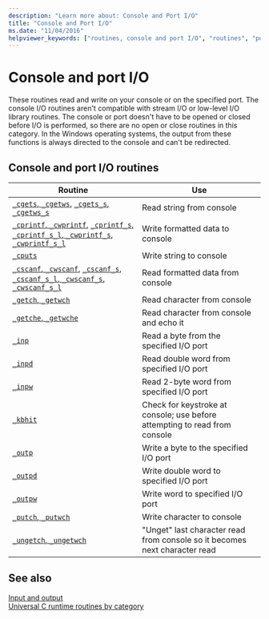 ```yaml
---
description: "Learn more about: Console and Port I/O"
title: "Console and Port I/O"
ms.date: "11/04/2016"
helpviewer_keywords: ["routines, console and port I/O", "routines", "ports, I/O routines", "I/O [CRT], console", "I/O [CRT], port", "I/O routines, console and port I/O"]
---
```

# Console and port I/O

These routines read and write on your console or on the specified port. The console I/O routines aren't compatible with stream I/O or low-level I/O library routines. The console or port doesn't have to be opened or closed before I/O is performed, so there are no open or close routines in this category. In the Windows operating systems, the output from these functions is always directed to the console and can't be redirected.

## Console and port I/O routines

|Routine|Use|
|-------------|---------|
|[`_cgets`, `_cgetws`](./cgets-cgetws.md), [`_cgets_s`, `_cgetws_s`](./reference/cgets-s-cgetws-s.md)|Read string from console|
|[`_cprintf`, `_cwprintf`](./reference/cprintf-cprintf-l-cwprintf-cwprintf-l.md), [`_cprintf_s`, `_cprintf_s_l`, `_cwprintf_s`, `_cwprintf_s_l`](./reference/cprintf-s-cprintf-s-l-cwprintf-s-cwprintf-s-l.md)|Write formatted data to console|
|[`_cputs`](./reference/cputs-cputws.md)|Write string to console|
|[`_cscanf`, `_cwscanf`](./reference/cscanf-cscanf-l-cwscanf-cwscanf-l.md), [`_cscanf_s`, `_cscanf_s_l`, `_cwscanf_s`, `_cwscanf_s_l`](./reference/cscanf-s-cscanf-s-l-cwscanf-s-cwscanf-s-l.md)|Read formatted data from console|
|[`_getch`, `_getwch`](./reference/getch-getwch.md)|Read character from console|
|[`_getche`, `_getwche`](./reference/getch-getwch.md)|Read character from console and echo it|
|[`_inp`](./inp-inpw-inpd.md)|Read a byte from the specified I/O port|
|[`_inpd`](./inp-inpw-inpd.md)|Read double word from specified I/O port|
|[`_inpw`](./inp-inpw-inpd.md)|Read 2-byte word from specified I/O port|
|[`_kbhit`](./reference/kbhit.md)|Check for keystroke at console; use before attempting to read from console|
|[`_outp`](./outp-outpw-outpd.md)|Write a byte to the specified I/O port|
|[`_outpd`](./outp-outpw-outpd.md)|Write double word to specified I/O port|
|[`_outpw`](./outp-outpw-outpd.md)|Write word to specified I/O port|
|[`_putch`, `_putwch`](./reference/putch-putwch.md)|Write character to console|
|[`_ungetch`, `_ungetwch`](./reference/ungetch-ungetwch-ungetch-nolock-ungetwch-nolock.md)|"Unget" last character read from console so it becomes next character read|

## See also

[Input and output](./input-and-output.md)\
[Universal C runtime routines by category](./run-time-routines-by-category.md)
